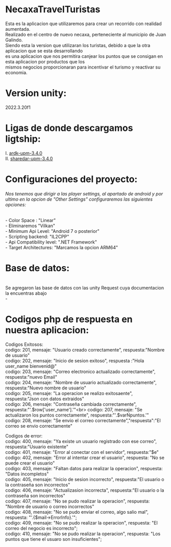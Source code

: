 # NecaxaTravelTuristas
Esta es la aplicacion que utilizaremos para crear un recorrido con realidad aumentada.<br>
Realizado en el centro de nuevo necaxa, perteneciente al municipio de Juan Galindo.<br>
Siendo esta la version que utilizaran los turistas, debido a que la otra aplicacion que se esta desarrollando<br>
es una aplicacion que nos permitira canjear los puntos que se consigan en esta aplicacion por productos que los <br> mismos negocios proporcionaran para incentivar el turismo y reactivar su economia.

# Version unity:
 2022.3.20f1


# Ligas de donde descargamos ligtship:
 
 I.  [ardk-upm-3.4.0](https://github.com/niantic-lightship/ardk-upm/releases/tag/3.4.0) <br>
 II. [sharedar-upm-3.4.0](https://github.com/niantic-lightship/sharedar-upm/releases/tag/3.4.0)

# Configuraciones del proyecto:
<h6>Nos tenemos que dirigir a las player settings, al apartado de android y por ultimo en la opcion de "Other Settings" configuraremos las siguientes opciones:<br></h6>
- Color Space : "Linear"<br>
- Eliminaremos "Vilkan"<br>
- Minimum Api Level: "Android 7 o posterior"<br>
- Scripting backend: "IL2CPP"<br>
- Api Compatibility level: ".NET Framework"<br>
- Target Architectures: "Marcamos la opcion ARM64"<br>


# Base de datos:
<br>
Se agregaron las base de datos con las unity Request cuya documentacion la encuentras abajo <br>
- <link rel="Accede a la documentacion desde aqui..." href="https://docs.unity3d.com/es/530/Manual/UnityWebRequest.html"/><br>

# Codigos php de respuesta en nuestra aplicacion:

Codigos Exitosos:<br>
codigo: 201, mensaje: "Usuario creado correctamente", respuesta:"Nombre de usuario"<br>
codigo: 202, mensaje: "Inicio de sesion exitoso", respuesta :"Hola user_name bienvenid@"<br>
codigo: 203, mensaje: "Correo electronico actualizado correctamente", respuesta:"nuevo Email"<br>
codigo: 204, mensaje: "Nombre de usuario actualizado correctamente", respuesta:"Nuevo nombre de usuario"<br>
codigo: 205, mensaje: "La operacion se realizo exitosaente", respuesta:"Json con datos extraidos"<br>
codigo: 206, mensaje: "Contraseña cambiada correctamente", respuesta:"'.$row['user_name'].'"<br>
codigo: 207, mensaje: "Se actualizaron los puntos correctamente", respuesta:"'.$varNpuntos.'"<br>
codigo: 208, mensaje: "Se envio el correo correctamente","respuesta":"El correo se envio correctamente"<br>

Codigos de error:<br>
codigo: 400, mensaje: "Ya existe un usuario registrado con ese correo", respuesta:"Usuario existente"<br>
codigo: 401, mensaje: "Error al conectar con el servidor", respuesta:"$e"<br>
codigo: 402, mensaje: "Error al intentar crear el usuario", respuesta: "No se puede crear el usuario"<br>
codigo: 403, mensaje: "Faltan datos para realizar la operacion", respuesta: "Datos incompletos"<br>
codigo: 405, mensaje: "Inicio de sesion incorrecto", respuesta:"El usuario o la contraseña son incorrectos"<br>
codigo: 406, mensaje: "Actualizasion incorrecta", respuesta:"El usuario o la contraseña son incorrectos"<br>
codigo: 407, mensaje: "No se pudo realizar la operacion", respuesta: "Nombre de usuario o correo incorrectos"<br>
codigo: 408, mensaje: "No se pudo enviar el correo, algo salio mal", respuesta: "'.{$mail->ErrorInfo}.'";<br>
codigo: 409, mensaje: "No se pudo realizar la operacion", respuesta: "El correo del negocio es incorrecto";<br>
codigo: 410, mensaje: "No se pudo realizar la operacion", respuesta: "Los puntos que tiene el usuaro son insuficientes";<br>